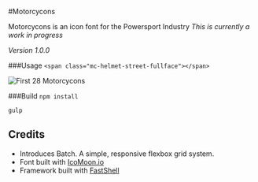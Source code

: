 
#Motorcycons

Motorcycons is an icon font for the Powersport Industry
*This is currently a work in progress*

*Version 1.0.0*

###Usage
``<span class="mc-helmet-street-fullface"></span>``

![First 28 Motorcycons](https://cloud.githubusercontent.com/assets/3717760/9078013/71b6bd04-3b03-11e5-8d6d-53d561adbd71.png)

###Build
``npm install``

``gulp``

## Credits
* Introduces Batch. A simple, responsive flexbox grid system.
* Font built with [IcoMoon.io](https://icomoon.io/)
* Framework built with [FastShell](https://github.com/HosseinKarami/fastshell)